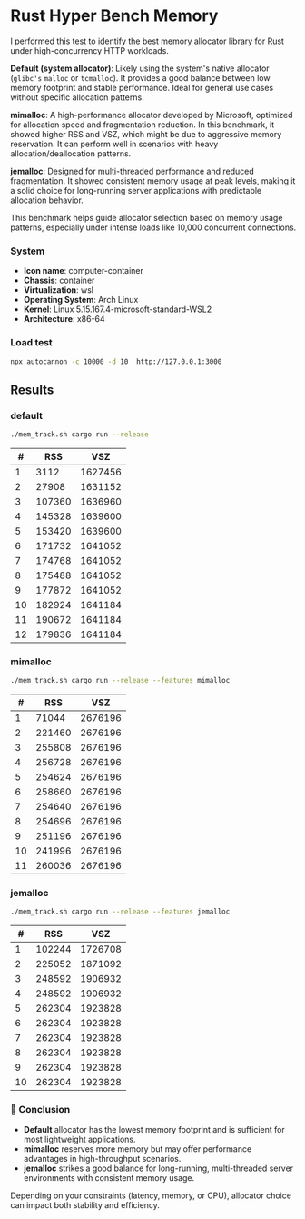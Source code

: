 # Rust Hyper Bench Memory

I performed this test to identify the best memory allocator library for Rust under high-concurrency HTTP workloads.

**Default (system allocator)**: Likely using the system's native allocator (`glibc's` `malloc` or `tcmalloc`). It provides a good balance between low memory footprint and stable performance. Ideal for general use cases without specific allocation patterns.

**mimalloc**: A high-performance allocator developed by Microsoft, optimized for allocation speed and fragmentation reduction. In this benchmark, it showed higher RSS and VSZ, which might be due to aggressive memory reservation. It can perform well in scenarios with heavy allocation/deallocation patterns.

**jemalloc**: Designed for multi-threaded performance and reduced fragmentation. It showed consistent memory usage at peak levels, making it a solid choice for long-running server applications with predictable allocation behavior.

This benchmark helps guide allocator selection based on memory usage patterns, especially under intense loads like 10,000 concurrent connections.

### System
- **Icon name**: computer-container
- **Chassis**: container 
- **Virtualization**: wsl
- **Operating System**: Arch Linux                              
- **Kernel**: Linux 5.15.167.4-microsoft-standard-WSL2
- **Architecture**: x86-64

### Load test
```bash
npx autocannon -c 10000 -d 10  http://127.0.0.1:3000
```

## Results

### default  
```bash
./mem_track.sh cargo run --release
```
| # | RSS | VSZ |
|---|------|--------|
| 1 | 3112 | 1627456 |
| 2 | 27908 | 1631152 |
| 3 | 107360 | 1636960 |
| 4 | 145328 | 1639600 |
| 5 | 153420 | 1639600 |
| 6 | 171732 | 1641052 |
| 7 | 174768 | 1641052 |
| 8 | 175488 | 1641052 |
| 9 | 177872 | 1641052 |
| 10 | 182924 | 1641184 |
| 11 | 190672 | 1641184 |
| 12 | 179836 | 1641184 |
  

### mimalloc
```bash
./mem_track.sh cargo run --release --features mimalloc
```
| # | RSS | VSZ |
|---|------|--------|
| 1 | 71044 | 2676196 |
| 2 | 221460 | 2676196 |
| 3 | 255808 | 2676196 |
| 4 | 256728 | 2676196 |
| 5 | 254624 | 2676196 |
| 6 | 258660 | 2676196 |
| 7 | 254640 | 2676196 |
| 8 | 254696 | 2676196 |
| 9 | 251196 | 2676196 |
| 10 | 241996 | 2676196 |
| 11 | 260036 | 2676196 |

### jemalloc
```bash
./mem_track.sh cargo run --release --features jemalloc
```
| # | RSS | VSZ |
|---|------|--------|
| 1 | 102244 | 1726708 |
| 2 | 225052 | 1871092 |
| 3 | 248592 | 1906932 |
| 4 | 248592 | 1906932 |
| 5 | 262304 | 1923828 |
| 6 | 262304 | 1923828 |
| 7 | 262304 | 1923828 |
| 8 | 262304 | 1923828 |
| 9 | 262304 | 1923828 |
| 10 | 262304 | 1923828 |

### 🧠 Conclusion

- **Default** allocator has the lowest memory footprint and is sufficient for most lightweight applications.
- **mimalloc** reserves more memory but may offer performance advantages in high-throughput scenarios.
- **jemalloc** strikes a good balance for long-running, multi-threaded server environments with consistent memory usage.

Depending on your constraints (latency, memory, or CPU), allocator choice can impact both stability and efficiency.
